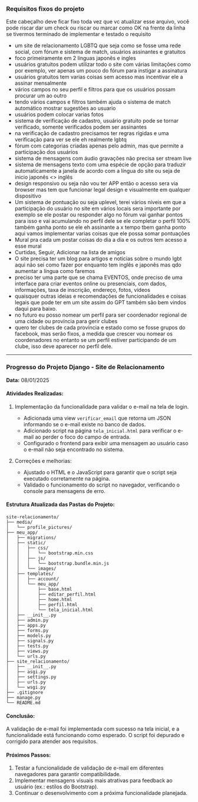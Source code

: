 
### Requisitos fixos do projeto
Este cabeçalho deve ficar fixo toda vez que vc atualizar esse arquivo, você pode riscar dar um check ou riscar ou marcar como OK na frente da linha
se tivermos terminado de implementar e testado o requisito

- um site de relacionamento LGBTQ que seja como se fosse uma rede social, com fórum e sistema de match, usuários assinantes e gratuitos
- foco primeiramente em 2 línguas japonês e ingles
- usuários gratuitos podem utilizar todo o site com várias limitações como por exemplo, ver apenas um pouco do fórum para instigar a assinatura
- usuários gratuitos tem varias coisas sem acesso mas incentivar ele a assinar mensalmente
- vários campos no seu perfil e filtros para que os usuários possam procurar um ao outro
- tendo vários campos e filtros também ajuda o sistema de match automático mostrar sugestões ao usuario
- usuários podem colocar varias fotos
- sistema de verificação de cadastro, usuário gratuito pode se tornar verificado, somente verificados podem ser assinantes
- na verificação de cadastro precisamos ter regras rígidas e uma verificação para ver se ele eh realmente lgbtq
- fórum com categorias criadas apenas pelo admin, mas que permite a participação dos usuários
- sistema de mensagens com áudio gravações não precisa ser stream live
- sistema de mensagens texto com uma espécie de opção para traduzir automaticamente a janela de acordo com a língua do site ou seja de inicio japonês <> inglês
- design responsivo ou seja não vou ter APP então o acesso sera via browser mas tem que funcionar legal design e visualmente em qualquer dispositivo
- Um sistema de pontuação ou seja uplevel, terei vários níveis em que a participação do usuário no site em vários locais sera importante
  por exemplo se ele postar ou responder algo no fórum vai ganhar pontos para isso e vai acumulando no perfil dele 
  se ele completar o perfil 100% também ganha ponto
  se ele eh assinante a x tempo tbem ganha ponto
  aqui vamos implementar varias coisas que ele possa somar pontuações
- Mural pra cada um postar coisas do dia a dia e os outros tem acesso a esse mural
- Curtidas, Seguir, Adicionar na lista de amigos
- O site precisa ter um blog para artigos e noticias sobre o mundo lgbt aqui não sei como fazer por enquanto tem inglês e japonês mas qdo aumentar a língua como faremos
- preciso ter uma parte que se chama EVENTOS, onde preciso de uma interface para criar eventos online ou presenciais, com dados, informações, taxa de inscrição, endereço, fotos, vídeos
- quaisquer outras ideias e recomendações de funcionalidades e coisas legais que pode ter em um site assim do GPT também são bem vindos daqui para baixo.
- no futuro eu posso nomear um perfil para ser coordenador regional de uma cidade ou província para gerir clubes
- quero ter clubes de cada província e estado como se fosse grupos do facebook, mas serão fixos, a medida que crescer vou nomear os coordenadores no entanto se um perfil
  estiver participando de um clube, isso deve aparecer no perfil dele.

--------------------------------------------------------

### Progresso do Projeto Django - Site de Relacionamento
**Data:** 08/01/2025

#### Atividades Realizadas:
1. Implementação da funcionalidade para validar o e-mail na tela de login.
   - Adicionada uma view `verificar_email` que retorna um JSON informando se o e-mail existe no banco de dados.
   - Adicionado script na página `tela_inicial.html` para verificar o e-mail ao perder o foco do campo de entrada.
   - Configurado o frontend para exibir uma mensagem ao usuário caso o e-mail não seja encontrado no sistema.

2. Correções e melhorias:
   - Ajustado o HTML e o JavaScript para garantir que o script seja executado corretamente na página.
   - Validado o funcionamento do script no navegador, verificando o console para mensagens de erro.

#### Estrutura Atualizada das Pastas do Projeto:
```
site-relacionamento/
├── media/
│   └── profile_pictures/
├── meu_app/
│   ├── migrations/
│   ├── static/
│   │   ├── css/
│   │   │   └── bootstrap.min.css
│   │   ├── js/
│   │   │   └── bootstrap.bundle.min.js
│   │   └── images/
│   ├── templates/
│   │   ├── account/
│   │   └── meu_app/
│   │       ├── base.html
│   │       ├── editar_perfil.html
│   │       ├── home.html
│   │       ├── perfil.html
│   │       └── tela_inicial.html
│   ├── __init__.py
│   ├── admin.py
│   ├── apps.py
│   ├── forms.py
│   ├── models.py
│   ├── signals.py
│   ├── tests.py
│   ├── views.py
│   └── urls.py
├── site_relacionamento/
│   ├── __init__.py
│   ├── asgi.py
│   ├── settings.py
│   ├── urls.py
│   └── wsgi.py
├── .gitignore
├── manage.py
└── README.md
```

#### Conclusão:
A validação de e-mail foi implementada com sucesso na tela inicial, e a funcionalidade está funcionando como esperado. O script foi depurado e corrigido para atender aos requisitos.

#### Próximos Passos:
1. Testar a funcionalidade de validação de e-mail em diferentes navegadores para garantir compatibilidade.
2. Implementar mensagens visuais mais atrativas para feedback ao usuário (ex.: estilos do Bootstrap).
3. Continuar o desenvolvimento com a próxima funcionalidade planejada.
